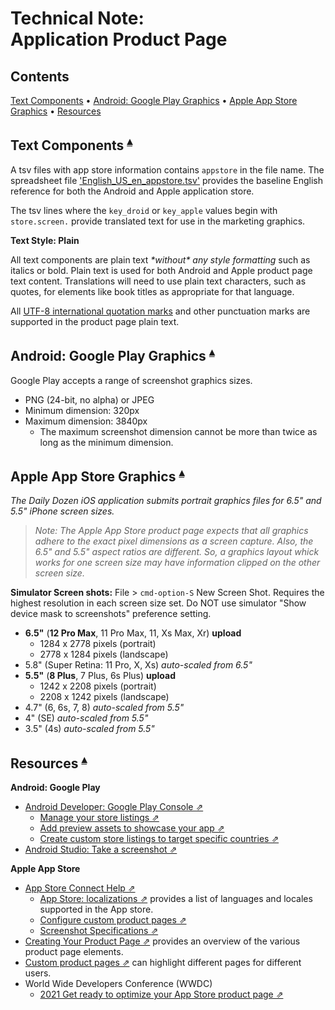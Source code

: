 # Technical Note:<br>Application Product Page

## Contents <a id="contents"></a>
[Text Components](#text-components-) •
[Android: Google Play Graphics](#android-google-play-graphics-) •
[Apple App Store Graphics](#apple-app-store-graphics-) •
[Resources](#resources-)

## Text Components <a id="text-components-"></a><sup>[▴](#contents)</sup>

A tsv files with app store information contains `appstore` in the file name. The spreadsheet file ['English_US_en_appstore.tsv'](https://github.com/nutritionfactsorg/daily-dozen-localization/blob/master/Languages/English_US/tsv/English_US_en_appstore.tsv) provides the baseline English reference for both the Android and Apple application store.

The tsv lines where the `key_droid` or `key_apple` values begin with `store.screen.` provide translated text for use in the marketing graphics.

**Text Style: Plain**

All text components are plain text _\*without\* any style formatting_ such as italics or bold. Plain text is used for both Android and Apple product page text content. Translations will need to use plain text characters, such as quotes, for elements like book titles as appropriate for that language.

All [UTF-8 international quotation marks](https://en.wikipedia.org/wiki/Quotation_mark) and other punctuation marks are supported in the product page plain text.

## Android: Google Play Graphics <a id="android-google-play-graphics-"></a><sup>[▴](#contents)</sup>

Google Play accepts a range of screenshot graphics sizes. 

* PNG (24-bit, no alpha) or JPEG 
* Minimum dimension: 320px
* Maximum dimension: 3840px 
    * The maximum screenshot dimension cannot be more than twice as long as the minimum dimension.

## Apple App Store Graphics <a id="apple-app-store-graphics-"></a><sup>[▴](#contents)</sup>

_The Daily Dozen iOS application submits portrait graphics files for 6.5" and 5.5" iPhone screen sizes._

> _Note: The Apple App Store product page expects that all graphics adhere to the exact pixel dimensions as a screen capture. Also, the 6.5" and 5.5" aspect ratios are different. So, a graphics layout whick works for one screen size may have information clipped on the other screen size._

**Simulator Screen shots:** File > `cmd-option-S` New Screen Shot. Requires the highest resolution in each screen size set. Do NOT use simulator "Show device mask to screenshots" preference setting.

* **6.5"** (**12 Pro Max**, 11 Pro Max, 11, Xs Max, Xr) **upload**
    * 1284 x 2778 pixels (portrait)
    * 2778 x 1284 pixels (landscape)
* 5.8" (Super Retina: 11 Pro, X, Xs) _auto-scaled from 6.5"_
* **5.5"** (**8 Plus**, 7 Plus, 6s Plus) **upload**
    * 1242 x 2208 pixels (portrait)
    * 2208 x 1242 pixels (landscape)
* 4.7" (6, 6s, 7, 8) _auto-scaled from 5.5"_
* 4" (SE) _auto-scaled from 5.5"_
* 3.5" (4s) _auto-scaled from 5.5"_

## Resources <a id="resources-"></a><sup>[▴](#contents)</sup>

**Android: Google Play**

* [Android Developer: Google Play Console ⇗](https://developer.android.com/distribute/console)
    * [Manage your store listings ⇗](https://support.google.com/googleplay/android-developer/topic/3450987)
    * [Add preview assets to showcase your app ⇗](https://support.google.com/googleplay/android-developer/answer/9866151)
    * [Create custom store listings to target specific countries ⇗](https://support.google.com/googleplay/android-developer/answer/9867158?hl=en&ref_topic=3450987)
* [Android Studio: Take a screenshot ⇗](https://developer.android.com/studio/debug/am-screenshot)

**Apple App Store**

* [App Store Connect Help ⇗](https://help.apple.com/app-store-connect/)
    * [App Store: localizations ⇗](https://help.apple.com/app-store-connect/#/dev656087953) provides a list of languages and locales supported in the App store.
    * [Configure custom product pages ⇗](https://help.apple.com/app-store-connect/#/dev3a2998d9f)
    * [Screenshot Specifications ⇗](https://help.apple.com/app-store-connect/#/devd274dd925)
* [Creating Your Product Page ⇗](https://developer.apple.com/app-store/product-page/) provides an overview of the various product page elements.
* [Custom product pages ⇗](https://developer.apple.com/app-store/custom-product-pages/) can highlight different pages for different users.
* World Wide Developers Conference (WWDC)
    * [2021 Get ready to optimize your App Store product page ⇗](https://developer.apple.com/videos/play/wwdc2021/10295/)

